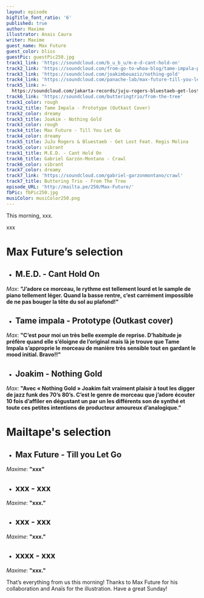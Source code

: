 ```yaml
---
layout: episode
bigTitle_font_ratio: '6'
published: true
author: Maxime
illustrator: Anais Caura
writer: Maxime
guest_name: Max Future
guest_color: bliss
guestPic: guestPic250.jpg
track1_link: 'https://soundcloud.com/b_u_b_u/m-e-d-cant-hold-on'
track2_link: 'https://soundcloud.com/from-go-to-whoa-blog/tame-impala-prototype-outkast'
track3_link: 'https://soundcloud.com/joakimbouaziz/nothing-gold'
track4_link: 'https://soundcloud.com/panache-lab/max-future-till-you-let-go'
track5_link: >-
  https://soundcloud.com/jakarta-records/juju-rogers-bluestaeb-get-lost-feat-regis-molina-pre-order-in-description
track6_link: 'https://soundcloud.com/butteringtrio/from-the-tree'
track1_color: rough
track2_title: Tame Impala - Prototype (Outkast Cover)
track2_color: dreamy
track3_title: Joakim - Nothing Gold
track3_color: rough
track4_title: Max Future - Till You Let Go
track4_color: dreamy
track5_title: JuJu Rogers & Bluestaeb - Get Lost Feat. Regis Molina
track5_color: vibrant
track1_title: M.E.D. - Cant Hold On
track6_title: Gabriel Garzón-Montano - Crawl
track6_color: vibrant
track7_color: dreamy
track7_link: 'https://soundcloud.com/gabriel-garzonmontano/crawl'
track7_title: Buttering Trio - From The Tree
episode_URL: 'http://mailta.pe/250/Max-Future/'
fbPic: fbPic250.jpg
musiColor: musiColor250.png
---
```

<p id="introduction">This morning, xxx.</p>

<p>xxx</p>

# **Max Future’s selection**

+ ## M.E.D. - Cant Hold On
_Max_: **"**J’adore ce morceau, le rythme est tellement lourd et le sample de piano tellement léger. Quand la basse rentre, c’est carrément impossible de ne pas bouger la tête du sol au plafond!**"**

+ ## Tame impala - Prototype (Outkast cover) 
_Max_: **"**C’est pour moi un très belle exemple de reprise. D’habitude je préfère quand elle s’éloigne de l’original mais là je trouve que Tame Impala s’approprie le morceau de manière très sensible tout en gardant le mood initial. Bravo!!**"**

+ ## Joakim - Nothing Gold
_Max_: **"**Avec « Nothing Gold » Joakim fait vraiment plaisir à tout les digger de jazz funk des 70’s 80’s. C’est le genre de morceau que j’adore écouter 10 fois d’affiler en dégustant un par un les différents son de synthé et toute ces petites intentions de producteur amoureux d’analogique.**"**


# Mailtape's selection

+ ## Max Future - Till you Let Go
_Maxime_: **"**xxx**"** 

+ ## xxx - xxx
_Maxime_: **"**xxx.**"**

+ ## xxx - xxx
_Maxime_: **"**xxx.**"**

+ ## xxxx - xxx
_Maxime_: **"**xxx.**"**


<p id="outroduction">That’s everything from us this morning! Thanks to Max Future for his collaboration and Anaïs for the illustration. Have a great Sunday!</p>
